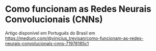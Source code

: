 # Como funcionam as Redes Neurais Convolucionais (CNNs)

Artigo disponível em Português do Brasil em https://medium.com/@vinicius_trevisan/como-funcionam-as-redes-neurais-convolucionais-cnns-71978185c1